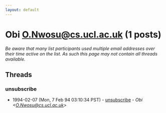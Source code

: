 ```yaml
---
layout: default
---
```


# Obi <O.Nwosu@cs.ucl.ac.uk> (1 posts)

_Be aware that many list participants used multiple email addresses over their time active on the list. As such this page may not contain all threads available._

## Threads

### unsubscribe
+ 1994-02-07 (Mon, 7 Feb 94 03:10:34 PST) - [unsubscribe](/archive/1994/02/a58eb23520bfd4191b702163e6837eb67e546703cafb4bb7f1fd2ea3ed7258e5) - _Obi \<O.Nwosu@cs.ucl.ac.uk\>_

